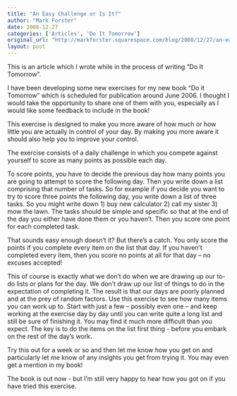 ```yaml
---
title: "An Easy Challenge or Is It?"
author: "Mark Forster"
date: 2008-12-27
categories: ['Articles', 'Do It Tomorrow']
original_url: "http://markforster.squarespace.com/blog/2008/12/27/an-easy-challenge-or-is-it.html"
layout: post
---
```


This is an article which I wrote while in the process of writing “Do It Tomorrow”.

I have been developing some new exercises for my new book “Do it Tomorrow” which is scheduled for publication around June 2006. I thought I would take the opportunity to share one of them with you, especially as I would like some feedback to include in the book!

This exercise is designed to make you more aware of how much or how little you are actually in control of your day. By making you more aware it should also help you to improve your control.

The exercise consists of a daily challenge in which you compete against yourself to score as many points as possible each day.

To score points, you have to decide the previous day how many points you are going to attempt to score the following day. Then you write down a list comprising that number of tasks. So for example if you decide you want to try to score three points the following day, you write down a list of three tasks. So you might write down 1) buy new calculator 2) call my sister 3) mow the lawn. The tasks should be simple and specific so that at the end of the day you either have done them or you haven’t. Then you score one point for each completed task.

That sounds easy enough doesn’t it? But there’s a catch. You only score the points if you complete every item on the list that day. If you haven’t completed every item, then you score no points at all for that day – no excuses accepted!

This of course is exactly what we don’t do when we are drawing up our to-do lists or plans for the day. We don’t draw up our list of things to do in the expectation of completing it. The result is that our days are poorly planned and at the prey of random factors. Use this exercise to see how many items you can work up to. Start with just a few – possibly even one – and keep working at the exercise day by day until you can write quite a long list and still be sure of finishing it. You may find it much more difficult than you expect. The key is to do the items on the list first thing - before you embark on the rest of the day’s work.

Try this out for a week or so and then let me know how you get on and particularly let me know of any insights you get from trying it. You may even get a mention in my book!

The book is out now - but I’m still very happy to hear how you got on if you have tried this exercise.
